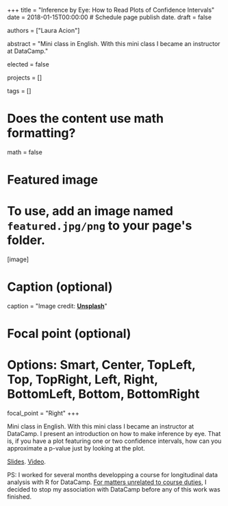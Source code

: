 +++
title = "Inference by Eye: How to Read Plots of Confidence Intervals"
date = 2018-01-15T00:00:00  # Schedule page publish date.
draft = false

authors = ["Laura Acion"]

abstract = "Mini class in English. With this mini class I became an instructor at DataCamp."

elected = false

projects = []

tags = []

# Does the content use math formatting?
math = false

# Featured image
# To use, add an image named `featured.jpg/png` to your page's folder. 
[image]
  # Caption (optional)
  caption = "Image credit: [**Unsplash**](https://unsplash.com/photos/bzdhc5b3Bxs)"

  # Focal point (optional)
  # Options: Smart, Center, TopLeft, Top, TopRight, Left, Right, BottomLeft, Bottom, BottomRight
  focal_point = "Right"
+++

Mini class in English. With this mini class I became an instructor at DataCamp. I present an introduction on how to make inference by eye. That is, if you have a plot featuring one or two confidence intervals, how can you approximate a p-value just by looking at the plot.

[Slides](https://github.com/lauracion/lacion/blob/master/content/teaching/files/Acion_DataCamp_Audition.pptx). [Video](https://github.com/lauracion/lacion/blob/master/content/teaching/files/Laura_Acion_Inference_by_Eye.mov).

PS: I worked for several months developping a course for longitudinal data analysis with R for DataCamp. [For matters unrelated to course duties](https://twitter.com/RLadiesGlobal/status/1114507499728769024), I decided to stop my association with DataCamp before any of this work was finished.